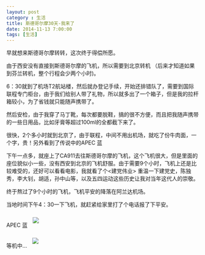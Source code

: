 ```yaml
---
layout: post
category : 生活
title: 斯德哥尔摩30天-我来了
date: 2014-11-13 7:00:00
tags: [生活]
---
```


<style>
img {

	max-width: 800px;
}
</style>

早就想来斯德哥尔摩转转，这次终于得偿所愿。

由于西安没有直接到斯德哥尔摩的飞机，所以需要到北京转机 （后来才知道如果到芬兰转机，整个行程会少两个小时)。

6：30就到了机场T2航站楼，然后就办登记手续，开始还排错队了，需要到国际联程专门柜台，由于我们给别人带了礼物，所以就多出了一个箱子，但是我的拉杆箱较小，为了省钱就只能随声携带了。

然后安检，由于我穿了马丁靴，每次都要脱鞋，搞的很不方便，而且把我随声携带的一些日用品，比如牙膏等超过100ml的全都截下来了。

很快，2个多小时就到北京了，由于联程，中间不用出机场，就吃了份牛肉面，一个字，贵！另外看到了传说中的APEC 蓝

下午一点多，就座上了CA911去往斯德哥尔摩的飞机，这个飞机很大，但是里面的座位貌似小一些，没有西安到北京的飞机舒服。由于需要9个小时，飞机上还是比较难受的，还好可以看看电影，我就看了个<建党伟业> 重温一下建党史，陈独秀，李大钊，胡适，孙中山等，以及五四运动这些历史让我对当年这代人的崇敬。

终于熬过了9个小时的飞机，飞机平安的降落在阿兰达机场。

当地时间下午4：30一下飞机，就赶紧给家里打了个电话报了下平安。

APEC 蓝
<img style="margin:10px; " class="img-responsive img-rounded" src="https://cdn.jsdelivr.net/gh/wangdeshui/blogpics@master/stockholm/1.jpg"/>

等机中...
<img style="margin:10px;" class="img-responsive img-rounded" src="https://cdn.jsdelivr.net/gh/wangdeshui/blogpics@master/stockholm/2.jpg"/>







